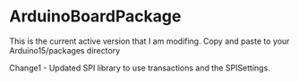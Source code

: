 # ArduinoBoardPackage
This is the current active version that I am modifing.  Copy and paste to your Arduino15/packages directory

Change1 - Updated SPI library to use transactions and the SPISettings.
